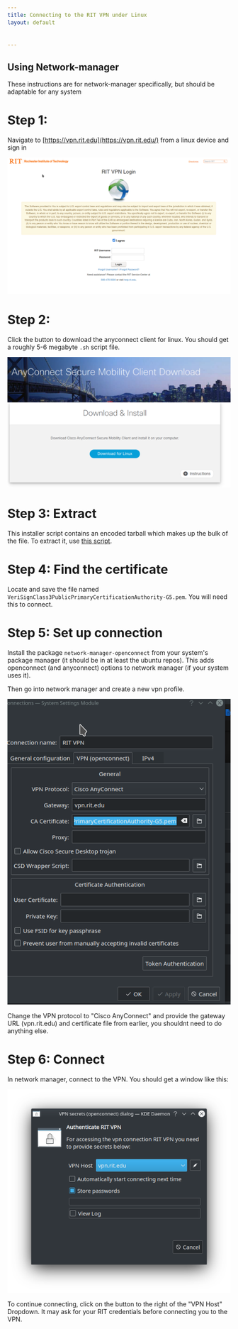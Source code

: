 ```yaml
---
title: Connecting to the RIT VPN under Linux
layout: default


---
```


## Using Network-manager
These instructions are for network-manager specifically, but should be adaptable for any system

Step 1:
=======

Navigate to [https://vpn.rit.edu](https://vpn.rit.edu/) from a linux device and sign in

![](/assets/img/rit-vpn/download-login.png)

Step 2:
=======

Click the button to download the anyconnect client for linux. You should get a roughly 5-6 megabyte `.sh` script file.

![](/assets/img/rit-vpn/download.png)

Step 3: Extract
===============

This installer script contains an encoded tarball which makes up the bulk of the file. To extract it, use [this script](https://gist.github.com/MoralCode/0e6d3515cc6546ada033a504d95c79f7).


Step 4: Find the certificate
============================

Locate and save the file named `VeriSignClass3PublicPrimaryCertificationAuthority-G5.pem`. You will need this to connect.

Step 5: Set up connection
=========================

Install the package `network-manager-openconnect` from your system's package manager (it should be in at least the ubuntu repos). This adds openconnect (and anyconnect) options to network manager (if your system uses it).

Then go into network manager and create a new vpn profile.

![](/assets/img/rit-vpn/settings.png)

Change the VPN protocol to "Cisco AnyConnect" and provide the gateway URL (vpn.rit.edu) and certificate file from earlier, you shouldnt need to do anything else.

Step 6: Connect
===============

In network manager, connect to the VPN. You should get a window like this:

![](/assets/img/rit-vpn/connecting.png)

To continue connecting, click on the button to the right of the "VPN Host" Dropdown. It may ask for your RIT credentials before connecting you to the VPN.
